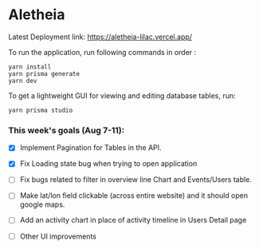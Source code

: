 # Aletheia
Latest Deployment link: https://aletheia-lilac.vercel.app/

To run the application, run following commands in order :

```
yarn install
yarn prisma generate
yarn dev
```

To get a lightweight GUI for viewing and editing database tables, run:

```
yarn prisma studio
```

### This week's goals (Aug 7-11):

- [x] Implement Pagination for Tables in the API.
- [x] Fix Loading state bug when trying to open application
- [ ] Fix bugs related to filter in overview line Chart and Events/Users table.
- [ ] Make lat/lon field clickable (across entire website) and it should open google maps.
- [ ] Add an activity chart in place of activity timeline in Users Detail page
- [ ] Other UI improvements

